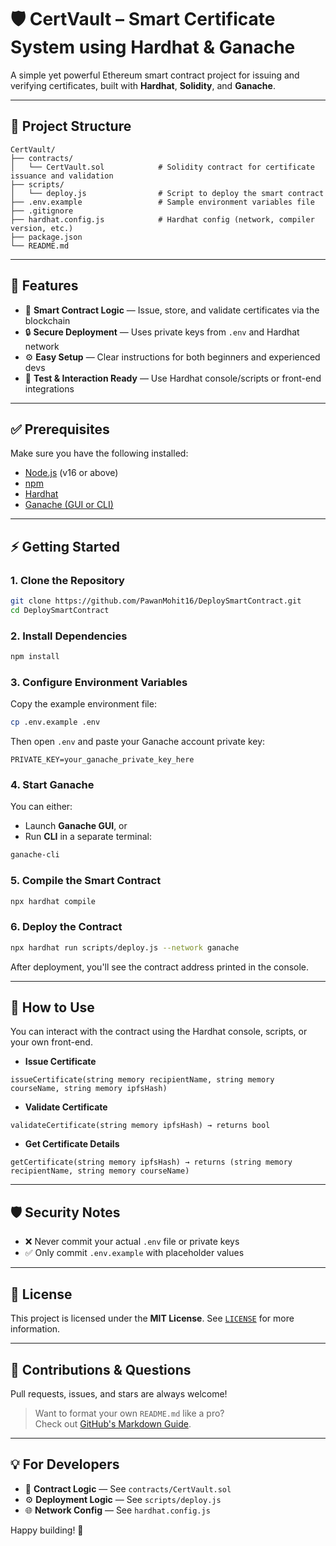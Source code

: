 # 🛡️ CertVault – Smart Certificate System using Hardhat & Ganache

A simple yet powerful Ethereum smart contract project for issuing and verifying certificates, built with **Hardhat**, **Solidity**, and **Ganache**.

---

## 📁 Project Structure

```
CertVault/
├── contracts/
│   └── CertVault.sol            # Solidity contract for certificate issuance and validation
├── scripts/
│   └── deploy.js                # Script to deploy the smart contract
├── .env.example                 # Sample environment variables file
├── .gitignore
├── hardhat.config.js            # Hardhat config (network, compiler version, etc.)
├── package.json
└── README.md
```

---

## 🚀 Features

- 🧾 **Smart Contract Logic** — Issue, store, and validate certificates via the blockchain
- 🔒 **Secure Deployment** — Uses private keys from `.env` and Hardhat network
- ⚙️ **Easy Setup** — Clear instructions for both beginners and experienced devs
- 🧪 **Test & Interaction Ready** — Use Hardhat console/scripts or front-end integrations

---

## ✅ Prerequisites

Make sure you have the following installed:

- [Node.js](https://nodejs.org/) (v16 or above)
- [npm](https://www.npmjs.com/)
- [Hardhat](https://hardhat.org/)
- [Ganache (GUI or CLI)](https://trufflesuite.com/ganache/)

---

## ⚡ Getting Started

### 1. Clone the Repository

```bash
git clone https://github.com/PawanMohit16/DeploySmartContract.git
cd DeploySmartContract
```

### 2. Install Dependencies

```bash
npm install
```

### 3. Configure Environment Variables

Copy the example environment file:

```bash
cp .env.example .env
```

Then open `.env` and paste your Ganache account private key:

```env
PRIVATE_KEY=your_ganache_private_key_here
```

### 4. Start Ganache

You can either:

- Launch **Ganache GUI**, or
- Run **CLI** in a separate terminal:

```bash
ganache-cli
```

### 5. Compile the Smart Contract

```bash
npx hardhat compile
```

### 6. Deploy the Contract

```bash
npx hardhat run scripts/deploy.js --network ganache
```

After deployment, you'll see the contract address printed in the console.

---

## 🧪 How to Use

You can interact with the contract using the Hardhat console, scripts, or your own front-end.

- **Issue Certificate**

```solidity
issueCertificate(string memory recipientName, string memory courseName, string memory ipfsHash)
```

- **Validate Certificate**

```solidity
validateCertificate(string memory ipfsHash) → returns bool
```

- **Get Certificate Details**

```solidity
getCertificate(string memory ipfsHash) → returns (string memory recipientName, string memory courseName)
```

---

## 🛡️ Security Notes

- ❌ Never commit your actual `.env` file or private keys
- ✅ Only commit `.env.example` with placeholder values

---

## 📜 License

This project is licensed under the **MIT License**. See [`LICENSE`](LICENSE) for more information.

---

## 🙌 Contributions & Questions

Pull requests, issues, and stars are always welcome!

> Want to format your own `README.md` like a pro?  
> Check out [GitHub's Markdown Guide](https://docs.github.com/github/writing-on-github/getting-started-with-writing-and-formatting-on-github/basic-writing-and-formatting-syntax).

---

## 💡 For Developers

- 🧾 **Contract Logic** — See `contracts/CertVault.sol`
- ⚙️ **Deployment Logic** — See `scripts/deploy.js`
- 🌐 **Network Config** — See `hardhat.config.js`

Happy building! 🎉
